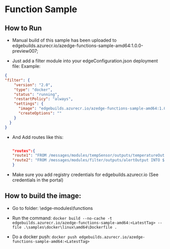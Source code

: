 # Function Sample

## How to Run
- Manual build of this sample has been uploaded to edgebuilds.azurecr.io/azedge-functions-sample-amd64:1.0.0-preview007;

- Just add a filter module into your edgeConfiguration.json deployment file: 
Example:
```json
{
"filter": {  
    "version": "2.0", 
    "type": "docker", 
    "status": "running",
    "restartPolicy": "always", 
    "settings": { 
      "image": "edgebuilds.azurecr.io/azedge-functions-sample-amd64:1.0.0-preview007",
      "createOptions": ""
    }
  }
}
```

- And Add routes like this: 

	```json

  "routes":{
    "route1": "FROM /messages/modules/tempSensor/outputs/temperatureOutput INTO BrokeredEndpoint('/modules/filter/inputs/input1')",
    "route2": "FROM /messages/modules/filter/outputs/alertOutput INTO $upstream"
  }

- Make sure you add registry credentials for edgebuilds.azurecr.io (See credentials in the portal)

## How to build the image: 
- Go to folder: <Azure-IoT-Edge-Core Repo path>\edge-modules\functions
- Run the command: `docker build --no-cache -t edgebuilds.azurecr.io/azedge-functions-sample-amd64:<LatestTag> --file .\samples\docker\linux\amd64\Dockerfile .`

- Do a docker push: `docker push edgebuilds.azurecr.io/azedge-functions-sample-amd64:<LatestTag>`
